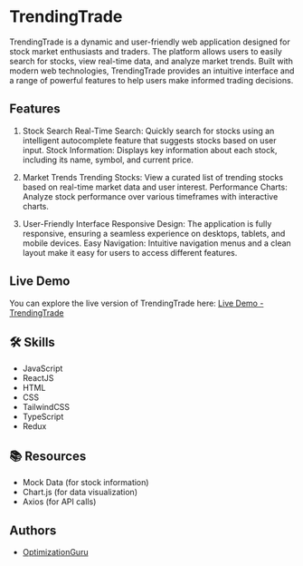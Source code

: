 # TrendingTrade

TrendingTrade is a dynamic and user-friendly web application designed for stock market enthusiasts and traders. The platform allows users to easily search for stocks, view real-time data, and analyze market trends. Built with modern web technologies, TrendingTrade provides an intuitive interface and a range of powerful features to help users make informed trading decisions.

## Features

1. Stock Search
   Real-Time Search: Quickly search for stocks using an intelligent autocomplete feature that suggests stocks based on user input.
   Stock Information: Displays key information about each stock, including its name, symbol, and current price.

2. Market Trends
   Trending Stocks: View a curated list of trending stocks based on real-time market data and user interest.
   Performance Charts: Analyze stock performance over various timeframes with interactive charts.

3. User-Friendly Interface
   Responsive Design: The application is fully responsive, ensuring a seamless experience on desktops, tablets, and mobile devices.
   Easy Navigation: Intuitive navigation menus and a clean layout make it easy for users to access different features.

## Live Demo

You can explore the live version of TrendingTrade here: [Live Demo - TrendingTrade](https://tradetrends.netlify.app/)

## 🛠 Skills

- JavaScript
- ReactJS
- HTML
- CSS
- TailwindCSS
- TypeScript
- Redux 

## 📚 Resources

- Mock Data (for stock information)
- Chart.js (for data visualization)
- Axios (for API calls)

## Authors

- [OptimizationGuru](https://github.com/OptimizationGuru)
